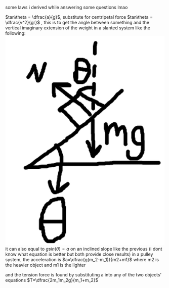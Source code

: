 some laws i derived while answering some questions lmao

$tan\theta = \dfrac{a}{g}$, substitute for centripetal force $tan\theta = \dfrac{v^2}{gr}$ , this is to get the angle between something and the vertical imaginary extension of the weight in a slanted system like the following:
![](../assets/baddrawing.png)
it can also equal to $gsin(\theta)=a$ on an inclined slope like the previous (i dont know what equation is better but both provide close results)
in a pulley system, the acceleration is $a=\dfrac{g(m_2-m_1)}{m2+m1}$ where m2 is the heavier object and m1 is the lighter

and the tension force is found by substituting a into any of the two objects' equations
$T=\dfrac{2m_1m_2g}{m_1+m_2}$ 
